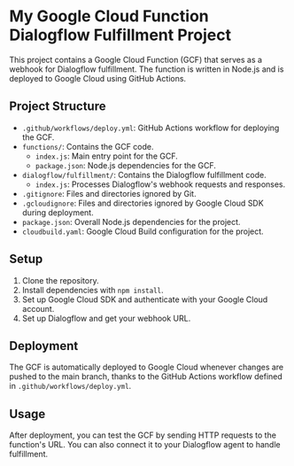# My Google Cloud Function Dialogflow Fulfillment Project

This project contains a Google Cloud Function (GCF) that serves as a webhook for Dialogflow fulfillment. The function is written in Node.js and is deployed to Google Cloud using GitHub Actions.

## Project Structure

- `.github/workflows/deploy.yml`: GitHub Actions workflow for deploying the GCF.
- `functions/`: Contains the GCF code.
  - `index.js`: Main entry point for the GCF.
  - `package.json`: Node.js dependencies for the GCF.
- `dialogflow/fulfillment/`: Contains the Dialogflow fulfillment code.
  - `index.js`: Processes Dialogflow's webhook requests and responses.
- `.gitignore`: Files and directories ignored by Git.
- `.gcloudignore`: Files and directories ignored by Google Cloud SDK during deployment.
- `package.json`: Overall Node.js dependencies for the project.
- `cloudbuild.yaml`: Google Cloud Build configuration for the project.

## Setup

1. Clone the repository.
2. Install dependencies with `npm install`.
3. Set up Google Cloud SDK and authenticate with your Google Cloud account.
4. Set up Dialogflow and get your webhook URL.

## Deployment

The GCF is automatically deployed to Google Cloud whenever changes are pushed to the main branch, thanks to the GitHub Actions workflow defined in `.github/workflows/deploy.yml`.

## Usage

After deployment, you can test the GCF by sending HTTP requests to the function's URL. You can also connect it to your Dialogflow agent to handle fulfillment.